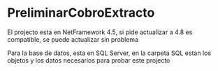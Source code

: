 # PreliminarCobroExtracto

El projecto esta en NetFramework 4.5, si pide actualizar a 4.8 es compatible, se puede actualizar sin problema

Para la base de datos, esta en SQL Server, en la carpeta SQL estan los objetos y los datos necesarios para probar este projecto
